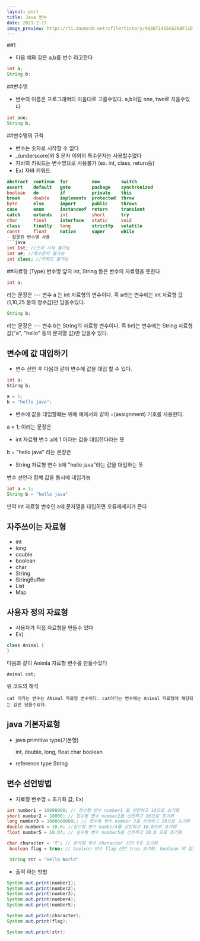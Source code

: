 ```yaml
---
layout: post
title: Java 변수
date: 2021-2-27
image_preview: https://t1.daumcdn.net/cfile/tistory/993671415C62E8F11D
---
```

##1
- 다음 예와 같은 a,b를 변수 라고한다
```java
int a;
String b:
```

##변수명
- 변수의 이름은 프로그래머의 마음대로 고를수있다. a,b처럼 one, two로 지을수있다
```java
int one;
String b;
```

##변수명의 규칙
- 변수는 숫자로 시작할 수 없다
- _(underscore)와 $ 문자 이외의 특수문자는 사용할수없다
- 자바의 키워드는 변수명으로 사용불가 (ex. int, class, return등)
- Ex) 자바 키워드
```java
abstract  continue  for         new        switch
assert    default   goto        package    synchronized
boolean   do        if          private    this
break     double    implements  protected  throw
byte      else      import      public     throws
case      enum      instanceof  return     transient
catch     extends   int         short      try
char      final     interface   static     void
class     finally   long        strictfp   volatile
const     float     native      super      while
- 잘못된 변수명 사용
```java
int 1st; //숫자 시작 불가능
int a#; //특수문자 불가능
int class; //키워드 불가능
```
##자료형 (Type)
변수명 앞의 int, String 등은 변수의 자료형을 뜻한다
```java 
int a;
```
라는 문장은 
--- 변수 a 는 int 자료형의 변수이다. 즉 a라는 변수에는 int 자료형 값(1,10,25 등의 정수값)만 담을수있다.

```java
String b;
```
라는 문장은
--- 변수 b는 String의 자료형 변수이다. 즉 b라는 변수에는 String 자료형 값("a", "hello" 등의 문자열 값)만 담을수 있다.

## 변수에 값 대입하기
- 변수 선언 후 다음과 같이 변수에 값을 대입 할 수 있다.

```java
int a; 
Stirng b;

a = 1;
b = "hello java";
```

- 변수에 값을 대입할떄는 위에 예에서와 같이     =(assignment) 기호를 사용한다.

a = 1; 이라는 문장은 
- int 자료형 변수 a에 1 이라는 값을 대입한다라는 뜻

b = "hello java" 라는 문장은
- String 자료형 변수 b에 "hello java"라는 값을 대입하는 뜻

변수 선언과 함꼐 값을 동시에 대입가능
```java
int a = 1;
String b = "hello java"
```

만약 int 자료형 변수인 a에 문자열을 대입하면 오류메세지가 뜬다

## 자주쓰이는 자료형

- int
- long
- couble
- boolean
- char
- String
- StringBuffer
- List
- Map

## 사용자 정의 자료형

- 사용자가 직접 자료형을 만들수 있다
- Ex)

```java
class Animal {
}

```


다음과 같이 Animla 자료형 변수를 만들수있다

    Animal cat;
위 코드의 해석
    
    cat 이라는 변수는 ANimal 자료형 변수이다. cat이라는 변수에는 Animal 자료형에 해당되는 값만 담을수있다.

## java 기본자료형
- java primitive type(기본형)

    int, double, long, float
    char
    boolean

- reference type
    String

## 변수 선언방법
- 자료형 변수명 = 초기화 값;
Ex)
```java
int number1 = 10000000; // 정수형 변수 number1 을 선언하고 10으로 초기화
short number2 = 10000; // 정수형 변수 number2를 선언하고 10으로 초기화
long number3 = 1000000000L; // 정수형 변수 number 3을 선언하고 10으로 초기화
double number4 = 10.0; //실수형 변수 number4를 선언하고 10.0으러 초기화
float number5 = 10.0f; // 실수형 변수 number5을 선언하고 10.0 으로 초기화

char character = 'f'; // 문자형 변수 character 선언 f로 초기화
 boolean flag = true; // boolean 변수 flag 선언 true 초기화, boolean 의 값은 ture, false 두개의 값만 가질수있다.

 String str = "Hello World"
 ```

 - 출력 하는 방법
 ```java
 System.out.print(number1);
 System.out.print(number2);
 System.out.print(number3);
 System.out.print(number4);
 System.out.print(number5);

 System.out.print(character);
 System.out.print(flag);
 
 System.out.print(str);
 ```

